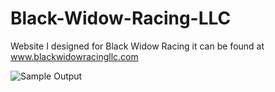 # Black-Widow-Racing-LLC
Website I designed for Black Widow Racing it can be found at www.blackwidowracingllc.com

![Sample Output](images/blackwidowheader)
